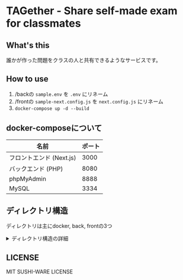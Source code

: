 # TAGether - Share self-made exam for classmates

## What's this
誰かが作った問題をクラスの人と共有できるようなサービスです。  

## How to use
1. /backの `sample.env` を `.env` にリネーム
1. /frontの `sample-next.config.js` を `next.config.js` にリネーム
1. `docker-compose up -d --build`

## docker-composeについて
| 名前                     | ポート |
| ------------------------ | ------ |
| フロントエンド (Next.js) |  3000  |
| バックエンド (PHP)       |  8080  |
| phpMyAdmin               |  8888  |
| MySQL                    |  3334  |

## ディレクトリ構造
ディレクトリは主にdocker, back, frontの3つ
<details>
<summary>ディレクトリ構造の詳細</summary>

### Docker
docker-compose用
- mysql/  
  DB初期化の `db_init.sql`
- nginx/  
  nginxの設定ファイル (`api.conf`)
### back
PHPによるバックエンド（API）
- index.php  
  問題DBに対してGET/POSTなどができる
- request.php  
  機能要望を登録する (POST限定)
- show_request.php  
  受け取ったリクエストを一覧表示
- sample.env  
  .envファイルのテンプレート

### front
React (next.js) によるフロントエンド
- public/  
  favicon用
- src/
  - components
  - pages
  - style  
    scssモジュール
  - ts  
    コンポーネントではないTypeScript置き場
  - types  
    型定義ファイル
  - sample-next.config.js  
    next.config.jsファイルのテンプレート

</details>


## LICENSE
MIT SUSHI-WARE LICENSE
